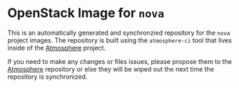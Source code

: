 # OpenStack Image for `nova`

This is an automatically generated and synchronzied repository for the `nova`
project images.  The repository is built using the `atmosphere-ci` tool that
lives inside of the [Atmosphere](https://github.com/vexxhost/atmosphere) project.

If you need to make any changes or files issues, please propose them to the
[Atmosphere](https://github.com/vexxhost/atmosphere) repository or else they
will be wiped out the next time the repository is synchronized.
